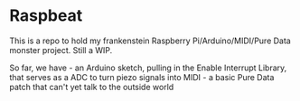 # Raspbeat

This is a repo to hold my frankenstein Raspberry Pi/Arduino/MIDI/Pure Data monster project. Still a WIP.

So far, we have 
	- an Arduino sketch, pulling in the Enable Interrupt Library, that serves as a ADC to turn piezo signals into MIDI
	- a basic Pure Data patch that can't yet talk to the outside world
